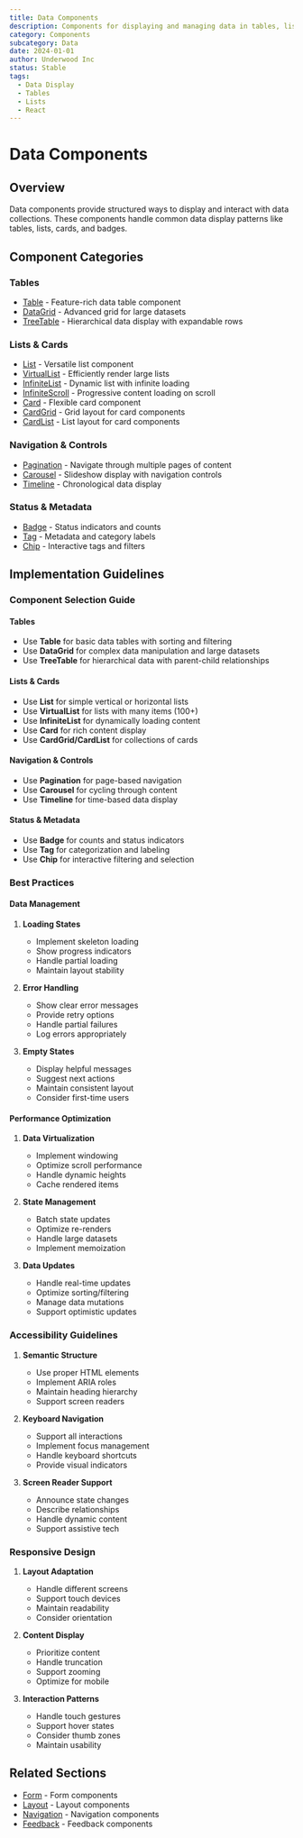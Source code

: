 ```yaml
---
title: Data Components
description: Components for displaying and managing data in tables, lists, and other formats
category: Components
subcategory: Data
date: 2024-01-01
author: Underwood Inc
status: Stable
tags:
  - Data Display
  - Tables
  - Lists
  - React
---
```


# Data Components

## Overview

Data components provide structured ways to display and interact with data collections. These components handle common data display patterns like tables, lists, cards, and badges.

## Component Categories

### Tables

- [Table](./tables/table.md) - Feature-rich data table component
- [DataGrid](./tables/data-grid.md) - Advanced grid for large datasets
- [TreeTable](./tables/tree-table.md) - Hierarchical data display with expandable rows

### Lists & Cards

- [List](./lists-and-cards/list.md) - Versatile list component
- [VirtualList](./lists-and-cards/virtual-list.md) - Efficiently render large lists
- [InfiniteList](./lists-and-cards/infinite-list.md) - Dynamic list with infinite loading
- [InfiniteScroll](./lists-and-cards/infinite-scroll.md) - Progressive content loading on scroll
- [Card](./lists-and-cards/card.md) - Flexible card component
- [CardGrid](./lists-and-cards/card-grid.md) - Grid layout for card components
- [CardList](./lists-and-cards/card-list.md) - List layout for card components

### Navigation & Controls

- [Pagination](./navigation-and-controls/pagination.md) - Navigate through multiple pages of content
- [Carousel](./navigation-and-controls/carousel.md) - Slideshow display with navigation controls
- [Timeline](./navigation-and-controls/timeline.md) - Chronological data display

### Status & Metadata

- [Badge](./status-and-metadata/badge.md) - Status indicators and counts
- [Tag](./status-and-metadata/tag.md) - Metadata and category labels
- [Chip](./status-and-metadata/chip.md) - Interactive tags and filters

## Implementation Guidelines

### Component Selection Guide

#### Tables
- Use **Table** for basic data tables with sorting and filtering
- Use **DataGrid** for complex data manipulation and large datasets
- Use **TreeTable** for hierarchical data with parent-child relationships

#### Lists & Cards
- Use **List** for simple vertical or horizontal lists
- Use **VirtualList** for lists with many items (100+)
- Use **InfiniteList** for dynamically loading content
- Use **Card** for rich content display
- Use **CardGrid/CardList** for collections of cards

#### Navigation & Controls
- Use **Pagination** for page-based navigation
- Use **Carousel** for cycling through content
- Use **Timeline** for time-based data display

#### Status & Metadata
- Use **Badge** for counts and status indicators
- Use **Tag** for categorization and labeling
- Use **Chip** for interactive filtering and selection

### Best Practices

#### Data Management

1. **Loading States**
   - Implement skeleton loading
   - Show progress indicators
   - Handle partial loading
   - Maintain layout stability

2. **Error Handling**
   - Show clear error messages
   - Provide retry options
   - Handle partial failures
   - Log errors appropriately

3. **Empty States**
   - Display helpful messages
   - Suggest next actions
   - Maintain consistent layout
   - Consider first-time users

#### Performance Optimization

1. **Data Virtualization**
   - Implement windowing
   - Optimize scroll performance
   - Handle dynamic heights
   - Cache rendered items

2. **State Management**
   - Batch state updates
   - Optimize re-renders
   - Handle large datasets
   - Implement memoization

3. **Data Updates**
   - Handle real-time updates
   - Optimize sorting/filtering
   - Manage data mutations
   - Support optimistic updates

### Accessibility Guidelines

1. **Semantic Structure**
   - Use proper HTML elements
   - Implement ARIA roles
   - Maintain heading hierarchy
   - Support screen readers

2. **Keyboard Navigation**
   - Support all interactions
   - Implement focus management
   - Handle keyboard shortcuts
   - Provide visual indicators

3. **Screen Reader Support**
   - Announce state changes
   - Describe relationships
   - Handle dynamic content
   - Support assistive tech

### Responsive Design

1. **Layout Adaptation**
   - Handle different screens
   - Support touch devices
   - Maintain readability
   - Consider orientation

2. **Content Display**
   - Prioritize content
   - Handle truncation
   - Support zooming
   - Optimize for mobile

3. **Interaction Patterns**
   - Handle touch gestures
   - Support hover states
   - Consider thumb zones
   - Maintain usability

## Related Sections

- [Form](../form/index.md) - Form components
- [Layout](../layout/index.md) - Layout components
- [Navigation](../navigation/index.md) - Navigation components
- [Feedback](../feedback/index.md) - Feedback components
